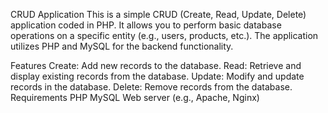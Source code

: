 CRUD Application
This is a simple CRUD (Create, Read, Update, Delete) application coded in PHP. It allows you to perform basic database operations on a specific entity (e.g., users, products, etc.). The application utilizes PHP and MySQL for the backend functionality.

Features
Create: Add new records to the database.
Read: Retrieve and display existing records from the database.
Update: Modify and update records in the database.
Delete: Remove records from the database.
Requirements
PHP 
MySQL
Web server (e.g., Apache, Nginx)






